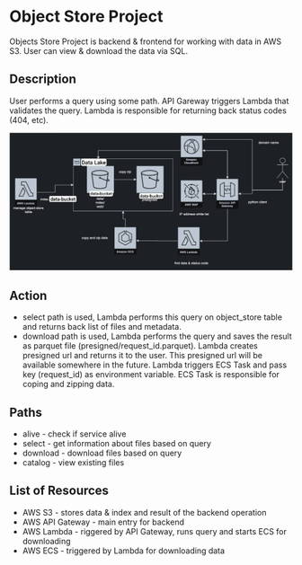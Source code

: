 # Object Store Project
Objects Store Project is backend & frontend for working with data in AWS S3. User can view & download the data via SQL. 

## Description
User performs a query using some path. API Gareway triggers Lambda that validates the query. Lambda is responsible for returning back status codes (404, etc). 

![Architecture Schema](schema.jpg)

## Action
- select path is used, Lambda performs this query on object_store table and returns back list of files and metadata. 
- download path is used, Lambda performs the query and saves the result as parquet file (presigned/request_id.parquet). Lambda creates presigned url and returns it to the user. This presigned url will be available somewhere in the future. Lambda triggers ECS Task and pass key (request_id) as environment variable. ECS Task is responsible for coping and zipping data. 

## Paths
- alive - check if service alive
- select - get information about files based on query
- download - download files based on query
- catalog - view existing files

## List of Resources
- AWS S3 - stores data & index and result of the backend operation
- AWS API Gateway - main entry for backend
- AWS Lambda - riggered by API Gateway, runs query and starts ECS for downloading
- AWS ECS - triggered by Lambda for downloading data
